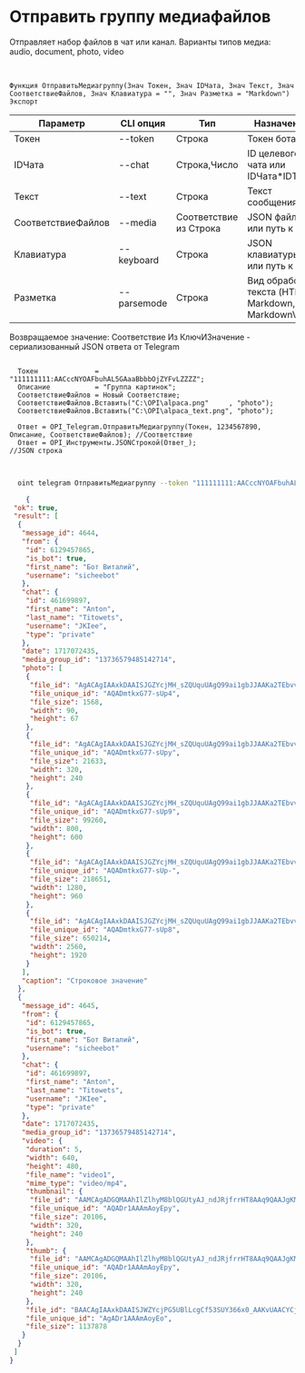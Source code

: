 ﻿---
sidebar_position: 7
---

# Отправить группу медиафайлов
 Отправляет набор файлов в чат или канал. Варианты типов медиа: audio, document, photo, video


<br/>


`Функция ОтправитьМедиагруппу(Знач Токен, Знач IDЧата, Знач Текст, Знач СоответствиеФайлов, Знач Клавиатура = "", Знач Разметка = "Markdown") Экспорт`

  | Параметр | CLI опция | Тип | Назначение |
  |-|-|-|-|
  | Токен | --token | Строка | Токен бота |
  | IDЧата | --chat | Строка,Число | ID целевого чата или IDЧата*IDТемы |
  | Текст | --text | Строка | Текст сообщения |
  | СоответствиеФайлов | --media | Соответствие из Строка | JSON файлов или путь к .json |
  | Клавиатура | --keyboard | Строка | JSON клавиатуры или путь к .json |
  | Разметка | --parsemode | Строка | Вид обработки текста (HTML, Markdown, MarkdownV2) |

  
  Возвращаемое значение:   Соответствие Из КлючИЗначение - сериализованный JSON ответа от Telegram





```bsl title="Пример кода"
  
  Токен              = "111111111:AACccNYOAFbuhAL5GAaaBbbbOjZYFvLZZZZ";
  Описание           = "Группа картинок";
  СоответствиеФайлов = Новый Соответствие;
  СоответствиеФайлов.Вставить("C:\OPI\alpaca.png"     , "photo");
  СоответствиеФайлов.Вставить("C:\OPI\alpaca_text.png", "photo");
  
  Ответ = OPI_Telegram.ОтправитьМедиагруппу(Токен, 1234567890, Описание, СоответствиеФайлов); //Соответствие
  Ответ = OPI_Инструменты.JSONСтрокой(Ответ_);                                                //JSON строка
  
```
	


```sh title="Пример команды CLI"
    
  oint telegram ОтправитьМедиагруппу --token "111111111:AACccNYOAFbuhAL5GAaaBbbbOjZYFvLZZZZ" --chat %chat% --text %text% --media %media% --keyboard %keyboard% --parsemode %parsemode%

```

```json title="Результат"
    {
 "ok": true,
 "result": [
  {
   "message_id": 4644,
   "from": {
    "id": 6129457865,
    "is_bot": true,
    "first_name": "Бот Виталий",
    "username": "sicheebot"
   },
   "chat": {
    "id": 461699897,
    "first_name": "Anton",
    "last_name": "Titowets",
    "username": "JKIee",
    "type": "private"
   },
   "date": 1717072435,
   "media_group_id": "13736579485142714",
   "photo": [
    {
     "file_id": "AgACAgIAAxkDAAISJGZYcjMH_sZQUquUAgQ99ai1gbJJAAKa2TEbvv6xSgxyd39G8AuyAQADAgADcwADNQQ",
     "file_unique_id": "AQADmtkxG77-sUp4",
     "file_size": 1568,
     "width": 90,
     "height": 67
    },
    {
     "file_id": "AgACAgIAAxkDAAISJGZYcjMH_sZQUquUAgQ99ai1gbJJAAKa2TEbvv6xSgxyd39G8AuyAQADAgADbQADNQQ",
     "file_unique_id": "AQADmtkxG77-sUpy",
     "file_size": 21633,
     "width": 320,
     "height": 240
    },
    {
     "file_id": "AgACAgIAAxkDAAISJGZYcjMH_sZQUquUAgQ99ai1gbJJAAKa2TEbvv6xSgxyd39G8AuyAQADAgADeAADNQQ",
     "file_unique_id": "AQADmtkxG77-sUp9",
     "file_size": 99260,
     "width": 800,
     "height": 600
    },
    {
     "file_id": "AgACAgIAAxkDAAISJGZYcjMH_sZQUquUAgQ99ai1gbJJAAKa2TEbvv6xSgxyd39G8AuyAQADAgADeQADNQQ",
     "file_unique_id": "AQADmtkxG77-sUp-",
     "file_size": 218651,
     "width": 1280,
     "height": 960
    },
    {
     "file_id": "AgACAgIAAxkDAAISJGZYcjMH_sZQUquUAgQ99ai1gbJJAAKa2TEbvv6xSgxyd39G8AuyAQADAgADdwADNQQ",
     "file_unique_id": "AQADmtkxG77-sUp8",
     "file_size": 650214,
     "width": 2560,
     "height": 1920
    }
   ],
   "caption": "Строковое значение"
  },
  {
   "message_id": 4645,
   "from": {
    "id": 6129457865,
    "is_bot": true,
    "first_name": "Бот Виталий",
    "username": "sicheebot"
   },
   "chat": {
    "id": 461699897,
    "first_name": "Anton",
    "last_name": "Titowets",
    "username": "JKIee",
    "type": "private"
   },
   "date": 1717072435,
   "media_group_id": "13736579485142714",
   "video": {
    "duration": 5,
    "width": 640,
    "height": 480,
    "file_name": "video1",
    "mime_type": "video/mp4",
    "thumbnail": {
     "file_id": "AAMCAgADGQMAAhIlZlhyM8blQGUtyAJ_ndJRjfrrHT8AAq9QAAJgKMhK7ZjJRS8XMtIBAAdtAAM1BA",
     "file_unique_id": "AQADr1AAAmAoyEpy",
     "file_size": 20106,
     "width": 320,
     "height": 240
    },
    "thumb": {
     "file_id": "AAMCAgADGQMAAhIlZlhyM8blQGUtyAJ_ndJRjfrrHT8AAq9QAAJgKMhK7ZjJRS8XMtIBAAdtAAM1BA",
     "file_unique_id": "AQADr1AAAmAoyEpy",
     "file_size": 20106,
     "width": 320,
     "height": 240
    },
    "file_id": "BAACAgIAAxkDAAISJWZYcjPG5UBlLcgCf53SUY366x0_AAKvUAACYCjISu2YyUUvFzLSNQQ",
    "file_unique_id": "AgADr1AAAmAoyEo",
    "file_size": 1137878
   }
  }
 ]
}
```
